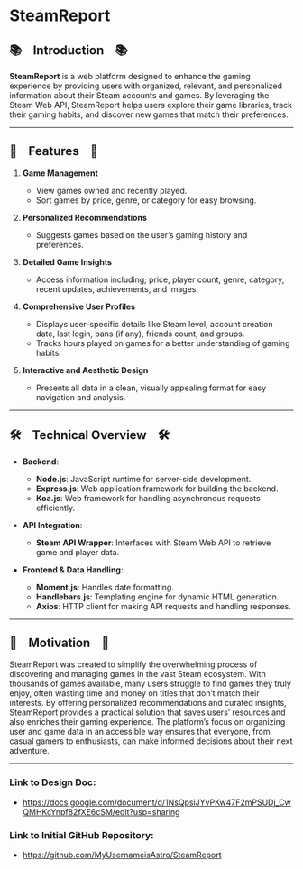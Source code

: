 # SteamReport

## 📚 &nbsp;&nbsp;&nbsp;**Introduction**&nbsp;&nbsp;&nbsp; 📚
**SteamReport** is a web platform designed to enhance the gaming experience by providing users with organized, relevant, and personalized information about their Steam accounts and games. By leveraging the Steam Web API, SteamReport helps users explore their game libraries, track their gaming habits, and discover new games that match their preferences.

---

## 🎨 &nbsp;&nbsp;&nbsp;**Features**&nbsp;&nbsp;&nbsp; 🎨
1. **Game Management**  
   - View games owned and recently played.  
   - Sort games by price, genre, or category for easy browsing.  

2. **Personalized Recommendations**  
   - Suggests games based on the user’s gaming history and preferences.  

3. **Detailed Game Insights**  
   - Access information including; price, player count, genre, category, recent updates, achievements, and images.  

4. **Comprehensive User Profiles**  
   - Displays user-specific details like Steam level, account creation date, last login, bans (if any), friends count, and groups.  
   - Tracks hours played on games for a better understanding of gaming habits.  

5. **Interactive and Aesthetic Design**  
   - Presents all data in a clean, visually appealing format for easy navigation and analysis.  

---

## 🛠️ &nbsp;&nbsp;&nbsp;**Technical Overview**&nbsp;&nbsp;&nbsp; 🛠️
- **Backend**:  
  - **Node.js**: JavaScript runtime for server-side development.  
  - **Express.js**: Web application framework for building the backend.  
  - **Koa.js**: Web framework for handling asynchronous requests efficiently.  

- **API Integration**:  
  - **Steam API Wrapper**: Interfaces with Steam Web API to retrieve game and player data.  

- **Frontend & Data Handling**:  
  - **Moment.js**: Handles date formatting.  
  - **Handlebars.js**: Templating engine for dynamic HTML generation.  
  - **Axios**: HTTP client for making API requests and handling responses.  

---

## 🚀 &nbsp;&nbsp;&nbsp;**Motivation**&nbsp;&nbsp;&nbsp; 🚀
SteamReport was created to simplify the overwhelming process of discovering and managing games in the vast Steam ecosystem. With thousands of games available, many users struggle to find games they truly enjoy, often wasting time and money on titles that don’t match their interests. By offering personalized recommendations and curated insights, SteamReport provides a practical solution that saves users’ resources and also enriches their gaming experience. The platform’s focus on organizing user and game data in an accessible way ensures that everyone, from casual gamers to enthusiasts, can make informed decisions about their next adventure.

---

### Link to Design Doc:
- https://docs.google.com/document/d/1NsQpsiJYvPKw47F2mPSUDj_CwQMHKcYnpf82fXE6cSM/edit?usp=sharing

### Link to Initial GitHub Repository:
- https://github.com/MyUsernameisAstro/SteamReport
